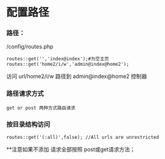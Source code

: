 # 配置路径  
### 路径： 
/config/routes.php
```
routes::get('','index@index');#为空主页
routes::get('home2/i/w','admin@index@home2');
```
访问 url/home2/i/w 路径到 admin@index@home2 控制器
### 路径请求方式
```
get or post 两种方式路由请求
```
### 按目录结构访问
```
routes::get('(:all)',false); //All urls are unrestricted 
```

**注意如果不添加 请求全部按照 post或get请求方法；
